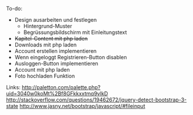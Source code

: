 To-do:
- Design ausarbeiten und festlegen
	- Hintergrund-Muster
	- Begrüssungsbildschirm mit Einleitungstext
- <s>Kapitel-Content mit php laden</s>
- Downloads mit php laden
- Account erstellen implementieren
- Wenn eingeloggt Registrieren-Button disablen
- Ausloggen-Button implementieren
- Account mit php laden
- Foto hochladen Funktion


Links:
http://paletton.com/palette.php?uid=3040w0koMt%2Bf8GFkkxxtmq9vlkD
http://stackoverflow.com/questions/19462672/jquery-detect-bootstrap-3-state
http://www.jasny.net/bootstrap/javascript/#fileinput



